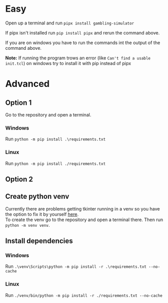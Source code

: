 # Easy
Open up a terminal and run ```pipx install gambling-simulator```

If pipx isn't installed run ```pip install pipx``` and rerun the command above.

If you are on windows you have to run the commands int the output of the command above.

**Note:** If running the program trows an error (like ```Can't find a usable init.tcl```) on windows try to install it with pip instead of pipx

# Advanced
## Option 1
Go to the repository and open a terminal.
### Windows
Run ```python -m pip install .\requirements.txt```

### Linux
Run ```python -m pip install ./requirements.txt```

## Option 2
## Create python venv
Currently there are problems getting tkinter running in a venv so you have the option to fix it by yourself [here](https://stackoverflow.com/questions/15884075/tkinter-in-a-virtualenv). <br>
To create the venv go to the repository and open a terminal there. Then run ```python -m venv venv```.

## Install dependencies
### Windows
Run ```.\venv\Scripts\python -m pip install -r .\requirements.txt --no-cache```

### Linux
Run ```./venv/bin/python -m pip install -r ./requirements.txt --no-cache```